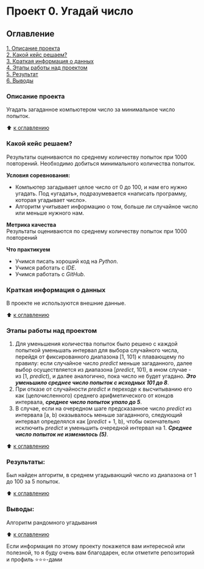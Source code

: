 # Проект 0. Угадай число

## Оглавление  
[1. Описание проекта](https://github.com/J-O-Suz/sf_ds/blob/main/project_0_1/README.md#Описание-проекта)  
[2. Какой кейс решаем?](https://github.com/J-O-Suz/sf_ds/blob/main/project_0_1/README.md#Какой-кейс-решаем)  
[3. Краткая информация о данных](https://github.com/J-O-Suz/sf_ds/blob/main/project_0_1/README.md#Краткая-информация-о-данных)  
[4. Этапы работы над проектом](https://github.com/J-O-Suz/sf_ds/blob/main/project_0_1/README.md#Этапы-работы-над-проектом)  
[5. Результат](https://github.com/J-O-Suz/sf_ds/blob/main/project_0_1/README.md#Результат)    
[6. Выводы](https://github.com/J-O-Suz/sf_ds/blob/main/project_0_1/README.md#Выводы) 

### Описание проекта    
Угадать загаданное компьютером число за минимальное число попыток.

:arrow_up: [к оглавлению](https://github.com/J-O-Suz/sf_ds/blob/main/project_0_1/README.md#оглавление)


### Какой кейс решаем?    
Результаты оцениваются по среднему количеству попыток при 1000 повторений. Необходимо добиться минимального количества попыток.

**Условия соревнования:**  
- Компьютер загадывает целое число от 0 до 100, и нам его нужно угадать. Под «угадать», подразумевается «написать программу, которая угадывает число».
- Алгоритм учитывает информацию о том, больше ли случайное число или меньше нужного нам.

**Метрика качества**     
Результаты оцениваются по среднему количеству попыток при 1000 повторений

**Что практикуем**     
- Учимся писать хороший код на _Python_.
- Учимся работать с _IDE_.
- Учимся работать с _GitHub_.


### Краткая информация о данных
В проекте не используются внешние данные.
  
:arrow_up: [к оглавлению](https://github.com/J-O-Suz/sf_ds/blob/main/project_0_1/README.md#оглавление)


### Этапы работы над проектом  
1. Для уменьшения количества попыток было решено с каждой попыткой уменьшать интервал для выбора случайного числа, перейдя от фиксированного диапазона [1, 101) к плавающему по правилу: если случайное число _predict_ меньше загаданного, далее выбор осуществляется из диапазона [_predict_, 101), в ином случае - из [1, _predict_), и далее аналогично, пока число не будет угадано. ___Это уменьшило среднее число попыток с исходных 101 до 8___.
2. При отказе от случайности _predict_ и переходе к высчитыванию его как (целочисленного) среднего арифметического от концов интервала, ___среднее число попыток упало до 5___.
3. В случае, если на очередном шаге предсказанное число _predict_ из интервала [a, b) оказывалось меньше загаданного, следующий интервал определялся как [_predict_ + 1, b), чтобы окончательно исключить _predict_ и уменьшить очередной интервал на 1. ___Среднее число попыток не изменилось (5)___.

:arrow_up: [к оглавлению](https://github.com/J-O-Suz/sf_ds/blob/main/project_0_1/README.md#оглавление)


### Результаты:  
Был найден алгоритм, в среднем угадывающий число из диапазона от 1 до 100 за 5 попыток.

:arrow_up: [к оглавлению](https://github.com/J-O-Suz/sf_ds/blob/main/project_0_1/README.md#оглавление)


### Выводы:  
Алгоритм рандомного угадывания

:arrow_up: [к оглавлению](https://github.com/J-O-Suz/sf_ds/blob/main/project_0_1/README.md#оглавление)


Если информация по этому проекту покажется вам интересной или полезной, то я буду очень вам благодарен, если отметите репозиторий и профиль ⭐️⭐️⭐️-дами
